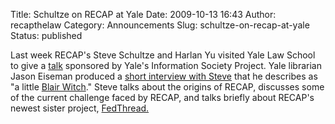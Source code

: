 Title: Schultze on RECAP at Yale
Date: 2009-10-13 16:43
Author: recapthelaw
Category: Announcements
Slug: schultze-on-recap-at-yale
Status: published

Last week RECAP's Steve Schultze and Harlan Yu visited Yale Law School
to give a [talk](http://yaleisp.org/?p=363) sponsored by Yale's
Information Society Project. Yale librarian Jason Eiseman produced a
[short interview with Steve](http://www.jasoneiseman.com/blog/?p=332)
that he describes as "a little [Blair
Witch](http://en.wikipedia.org/wiki/The_Blair_Witch_Project)." Steve
talks about the origins of RECAP, discusses some of the current
challenge faced by RECAP, and talks briefly about RECAP's newest sister
project, [FedThread.](http://fedthread.org/)
